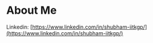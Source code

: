 # About Me
Linkedin: [https://www.linkedin.com/in/shubham-iitkgp/](https://www.linkedin.com/in/shubham-iitkgp/)


<!---
iitkgpshubham/iitkgpshubham is a ✨ special ✨ repository because its `README.md` (this file) appears on your GitHub profile.
You can click the Preview link to take a look at your changes.
--->
